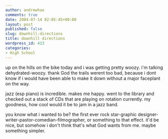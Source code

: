 ```yaml
---
author: andrewhao
comments: true
date: 2004-07-14 02:05:45+00:00
layout: post
published: false
slug: downhill-directions
title: downhill directions
wordpress_id: 413
categories:
- High School
---
```


up on the hills on the bike today and i was getting pretty woozy. i'm talking dehydrated-woozy. thank God the trails werent too bad, because i dont know if i would have been able to make it down without a major faceplant on the way.

jazz (esp piano) is incredible. makes me happy. went to the library and checked out a stack of CDs that are playing on rotation currently. my goodness, how cool would it be to jam in a jazz band.

you know what i wanted to be? the first ever rock star-graphic designer-writer-pastor-comedian-filmographer, or something to that effect. it'd be nice, but somehow i don't think that's what God wants from me. maybe something simpler.
